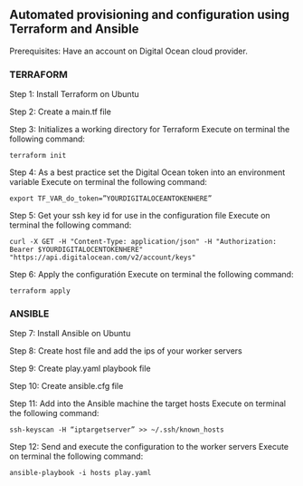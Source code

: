 ## Automated provisioning and configuration using Terraform and Ansible 

Prerequisites: Have an account on Digital Ocean cloud provider.

 ### TERRAFORM

 Step 1: Install Terraform on Ubuntu

 Step 2: Create a main.tf file

 Step 3: Initializes a working directory for Terraform
Execute on terminal the following command:

    terraform init

 Step 4: As a best practice set the Digital Ocean token into an environment variable
Execute on terminal the following command:

    export TF_VAR_do_token=”YOURDIGITALOCEANTOKENHERE”

 Step 5: Get your ssh key id for use in the configuration file
Execute on terminal the following command:

    curl -X GET -H "Content-Type: application/json" -H "Authorization: Bearer $YOURDIGITALOCENTOKENHERE" "https://api.digitalocean.com/v2/account/keys"

 Step 6: Apply the configuratión
Execute on terminal the following command:

    terraform apply   

### ANSIBLE    

 Step 7: Install Ansible on Ubuntu

 Step 8: Create host file and add the ips of your worker servers

 Step 9: Create play.yaml playbook file

 Step 10: Create ansible.cfg file

 Step 11: Add into the Ansible machine the target hosts
Execute on terminal the following command:

    ssh-keyscan -H “iptargetserver” >> ~/.ssh/known_hosts

 Step 12: Send and execute the configuration to the worker servers
Execute on terminal the following command:

    ansible-playbook -i hosts play.yaml   